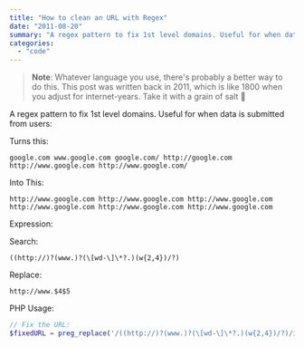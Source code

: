 ```yaml
---
title: "How to clean an URL with Regex"
date: "2011-08-20"
summary: "A regex pattern to fix 1st level domains. Useful for when data is submitted from users."
categories: 
  - "code"
---
```


> **Note**: Whatever language you use, there's probably a better way to do this. This post was written back in 2011, which is like 1800 when you adjust for internet-years. Take it with a grain of salt 🙂

A regex pattern to fix 1st level domains. Useful for when data is submitted from users:

Turns this:
```
google.com www.google.com google.com/ http://google.com http://www.google.com http://www.google.com/
```
Into This:

```
http://www.google.com http://www.google.com http://www.google.com http://www.google.com http://www.google.com http://www.google.com
```

Expression:

Search: 

```
((http://)?(www.)?(\[wd-\]\*?.)(w{2,4})/?)
```

Replace:

```
http://www.$4$5
```

PHP Usage:

```php
// Fix the URL:
$fixedURL = preg_replace('/((http://)?(www.)?(\[wd-\]\*?.)(w{2,4})/?)/i', 'http://www.$4$5', $previousURL);
```
